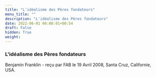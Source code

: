 ```yaml
---
title: "L'idéalisme des Pères fondateurs"
menu_title: ""
description: "L'idéalisme des Pères fondateurs"
date: 2022-06-01 06:00:01+00:54
draft: False
hidden: True
weight:
---
```

### L'idéalisme des Pères fondateurs

Benjamin Franklin - reçu par FAB le 19 Avril 2008, Santa Cruz, Californie, USA.



